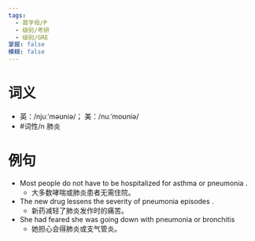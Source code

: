 ```yaml
---
tags:
  - 首字母/P
  - 级别/考研
  - 级别/GRE
掌握: false
模糊: false
---
```

# 词义
- 英：/njuːˈməʊniə/； 美：/nuːˈmoʊniə/
- #词性/n  肺炎
# 例句
- Most people do not have to be hospitalized for asthma or pneumonia .
	- 大多数哮喘或肺炎患者无需住院。
- The new drug lessens the severity of pneumonia episodes .
	- 新药减轻了肺炎发作时的痛苦。
- She had feared she was going down with pneumonia or bronchitis
	- 她担心会得肺炎或支气管炎。
